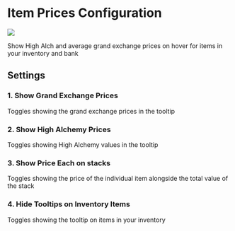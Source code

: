 # Item Prices Configuration

![](https://i.imgur.com/o3cuKuK.png)

Show High Alch and average grand exchange prices on hover for items in your inventory and bank

## Settings

### 1. Show Grand Exchange Prices

Toggles showing the grand exchange prices in the tooltip

### 2. Show High Alchemy Prices

Toggles showing High Alchemy values in the tooltip

### 3. Show Price Each on stacks

Toggles showing the price of the individual item alongside the total value of the stack

### 4. Hide Tooltips on Inventory Items

Toggles showing the tooltip on items in your inventory